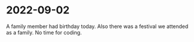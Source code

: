 # 2022-09-02

A family member had birthday today. Also there was a festival we attended as a
family. No time for coding.
